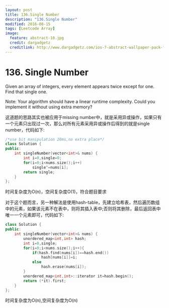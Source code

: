 ```yaml
---
layout: post
title: 136.Single Number
description: "136.Single Number"
modified: 2016-08-15
tags: [Leetcode Array]
image:
  feature: abstract-10.jpg
  credit: dargadgetz
  creditlink: http://www.dargadgetz.com/ios-7-abstract-wallpaper-pack-for-iphone-5-and-ipod-touch-retina/
---
```


# 136. Single Number

Given an array of integers, every element appears twice except for one. Find that single one.

Note:
Your algorithm should have a linear runtime complexity. Could you implement it without using extra memory?

这道题的思路其实也被应用于missing number中，就是采用异或操作，如果只有一个元素只出现过一次，那么对所有元素采用异或操作后得到的就是single number，代码如下:

```c++
/*use bit manipulation 20ms,no extra place*/
class Solution {
public:
    int singleNumber(vector<int>& nums) {
        int i=0,single=0;
        for(i=0;i<nums.size();i++)
            single^=nums[i];
        return single;
    }
};
```
时间复杂度为O(n)，空间复杂度O(1)，符合题目要求

对于这个题而言，另一种解法是使用hash-table，先建立哈希表，然后遍历数组中的元素，如果该元素不在表中，则将其插入表中;否则将其删除，最后返回表中唯一一个元素即可，代码如下:

```c++
class Solution {
public:
    int singleNumber(vector<int>& nums) {
        unordered_map<int,int> hash;
        int i=0,single;
        for(i=0;i<nums.size();i++){
            if(hash.find(nums[i])==hash.end())
                hash[nums[i]]=i;
            else
                hash.erase(nums[i]);
        }
        unordered_map<int,int>::iterator it=hash.begin();
        return (*it).first;
    }
};
```
时间复杂度为O(n),空间复杂度为O(n)



